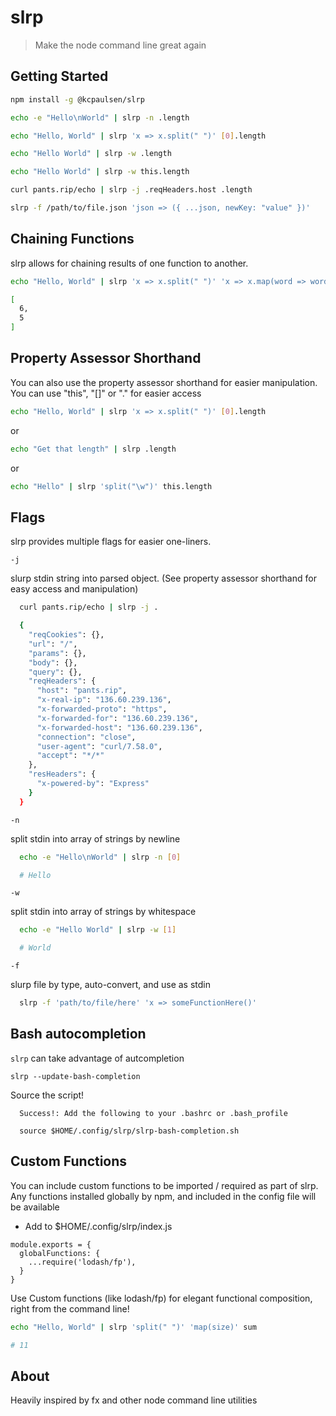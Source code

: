 # slrp

> Make the node command line great again

## Getting Started

```bash
npm install -g @kcpaulsen/slrp
```

```bash
echo -e "Hello\nWorld" | slrp -n .length

echo "Hello, World" | slrp 'x => x.split(" ")' [0].length

echo "Hello World" | slrp -w .length

echo "Hello World" | slrp -w this.length

curl pants.rip/echo | slrp -j .reqHeaders.host .length

slrp -f /path/to/file.json 'json => ({ ...json, newKey: "value" })'
```


## Chaining Functions

slrp allows for chaining results of one function to another.

```bash
echo "Hello, World" | slrp 'x => x.split(" ")' 'x => x.map(word => word.length)'

[
  6,
  5
]
```

## Property Assessor Shorthand

You can also use the property assessor shorthand for easier manipulation.
You can use "this", "[]" or "." for easier access

```bash
echo "Hello, World" | slrp 'x => x.split(" ")' [0].length
```

or

```bash
echo "Get that length" | slrp .length
```

or

```bash
echo "Hello" | slrp 'split("\w")' this.length
```

## Flags

slrp provides multiple flags for easier one-liners.

`-j`

slurp stdin string into parsed object.
(See property assessor shorthand for easy access and manipulation)

```bash
  curl pants.rip/echo | slrp -j .

  {
    "reqCookies": {},
    "url": "/",
    "params": {},
    "body": {},
    "query": {},
    "reqHeaders": {
      "host": "pants.rip",
      "x-real-ip": "136.60.239.136",
      "x-forwarded-proto": "https",
      "x-forwarded-for": "136.60.239.136",
      "x-forwarded-host": "136.60.239.136",
      "connection": "close",
      "user-agent": "curl/7.58.0",
      "accept": "*/*"
    },
    "resHeaders": {
      "x-powered-by": "Express"
    }
  }
```

`-n`

split stdin into array of strings by newline

```bash
  echo -e "Hello\nWorld" | slrp -n [0]

  # Hello
```

`-w`

split stdin into array of strings by whitespace

```bash
  echo -e "Hello World" | slrp -w [1]

  # World
```

`-f`

slurp file by type, auto-convert, and use as stdin

```bash
  slrp -f 'path/to/file/here' 'x => someFunctionHere()'
```

## Bash autocompletion

`slrp` can take advantage of autcompletion

`slrp --update-bash-completion`

Source the script!
```shell
  Success!: Add the following to your .bashrc or .bash_profile

  source $HOME/.config/slrp/slrp-bash-completion.sh
```

## Custom Functions

You can include custom functions to be imported / required as part of slrp.
Any functions installed globally by npm, and included in the config file will be available

* Add to $HOME/.config/slrp/index.js

```
module.exports = {
  globalFunctions: {
    ...require('lodash/fp'),
  }
}
```

Use Custom functions (like lodash/fp) for elegant functional composition,
right from the command line!

```bash
echo "Hello, World" | slrp 'split(" ")' 'map(size)' sum

# 11
```


## About

Heavily inspired by fx and other node command line utilities
